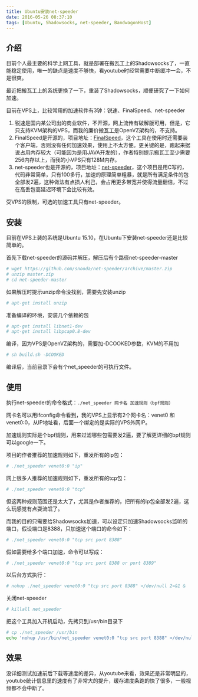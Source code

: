 ```yaml
---
title: Ubuntu安装net-speeder
date: 2016-05-26 08:37:10
tags: [Ubuntu, Shadowsocks, net-speeder, BandwagonHost]
---
```

## 介绍
目前个人最主要的科学上网工具，就是部署在搬瓦工上的Shadowsocks了，一直能稳定使用，唯一的缺点是速度不够快，看youtube时经常需要中断缓冲一会，不是很爽。

最近把搬瓦工上的系统更换了一下，重装了Shadowsocks，顺便研究了一下如何加速。

目前在VPS上，比较常用的加速软件有3钟：锐速、FinalSpeed、net-speeder

1. 锐速是国内某公司出的商业软件，不开源，网上流传有破解版可用，但是，它只支持KVM架构的VPS，而我的廉价搬瓦工是OpenVZ架构的，不支持。
2. FinalSpeed是开源的，项目地址：[FinalSpeed](https://github.com/d1sm/finalspeed "Link to FinalSpeed")，这个工具在使用时还需要装个客户端，否则没有任何加速效果，使用上不太方便。更关键的是，跑起来据说占用内存较大（可能因为是用JAVA开发的），作者特别提示搬瓦工至少需要256内存以上，而我的小VPS只有128M内存。
3. net-speeder也是开源的，项目地址：[net-speeder](https://github.com/snooda/net-speeder "Link to net-speeder")，这个项目是用C写的，代码非常简单，只有100多行，加速的原理简单粗暴，就是所有满足条件的包全部发2遍，这种做法有点损人利己，会占用更多带宽并使得流量翻倍，不过在高丢包高延迟环境下会比较有效。

受VPS的限制，可选的加速工具只有net-speeder。

## 安装
目前在VPS上装的系统是Ubuntu 15.10，在Ubuntu下安装net-speeder还是比较简单的。

首先下载net-speeder的源码并解压，解压后有个路径net-speeder-master
``` bash
# wget https://github.com/snooda/net-speeder/archive/master.zip
# unzip master.zip
# cd net-speeder-master
```

如果解压时提示unzip命令没找到，需要先安装unzip
``` bash
# apt-get install unzip
```

准备编译的环境，安装几个依赖的包
``` bash
# apt-get install libnet1-dev
# apt-get install libpcap0.8-dev
```

编译，因为VPS是OpenVZ架构的，需要加-DCOOKED参数，KVM的不用加
``` bash
# sh build.sh -DCOOKED
```
编译后，当前目录下会有个net_speeder的可执行文件。

## 使用
执行net-speeder的命令格式：`./net_speeder 网卡名 加速规则（bpf规则）`

网卡名可以用ifconfig命令看到，我的VPS上显示有2个网卡名：venet0 和 venet0:0，从IP地址看，后面一个绑定的是实际的VPS外网IP。

加速规则实际是个bpf规则，用来过滤哪些包需要发2遍，要了解更详细的bpf规则可以google一下。

项目的作者推荐的加速规则如下，重发所有的ip包：
``` bash
# ./net_speeder venet0:0 "ip"
```

网上很多人推荐的加速规则如下，重发所有的tcp包：
``` bash
# ./net_speeder venet0:0 "tcp"
```

但这两种规则范围还是太大了，尤其是作者推荐的，把所有的ip包全部发2遍，这么玩感觉有点耍流氓了。

而我的目的只需要给Shadowsocks加速，可以设定只加速Shadowsocks监听的端口，假设端口是8388，只加速这个端口的命令如下：
``` bash
# ./net_speeder venet0:0 "tcp src port 8388"
```

假如需要给多个端口加速，命令可以写成：
``` bash
# ./net_speeder venet0:0 "tcp src port 8388 or port 8389"
```

以后台方式执行：
``` bash
# nohup ./net_speeder venet0:0 "tcp src port 8388" >/dev/null 2>&1 &
```

关闭net-speeder
``` bash
# killall net_speeder
```

把这个工具加入开机启动，先拷贝到/usr/bin目录下
``` bash
# cp ./net_speeder /usr/bin
echo 'nohup /usr/bin/net_speeder venet0:0 "tcp src port 8388" >/dev/null 2>&1 &' >> /etc/rc.local
```

## 效果
没详细测试加速前后下载等速度的差异，从youtube来看，效果还是非常明显的，youtube统计信息里的速度有了非常大的提升，缓存进度条跑的快了很多，一般视频都不会中断了。